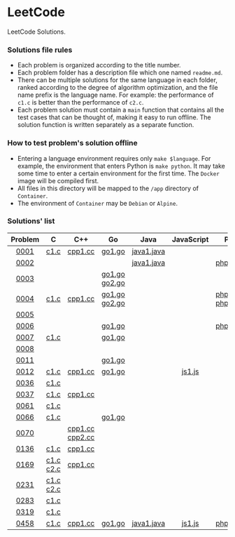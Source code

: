 # LeetCode

LeetCode Solutions.

### Solutions file rules

- Each problem is organized according to the title number.
- Each problem folder has a description file which one named `readme.md`.
- There can be multiple solutions for the same language in each folder, ranked according to the degree of algorithm optimization, and the file name prefix is the language name. For example: the performance of `c1.c` is better than the performance of `c2.c`.
- Each problem solution must contain a `main` function that contains all the test cases that can be thought of, making it easy to run offline. The solution function is written separately as a separate function.

### How to test problem's solution offline

- Entering a language environment requires only `make $language`. For example, the environment that enters Python is `make python`. It may take some time to enter a certain environment for the first time. The `Docker` image will be compiled first.
- All files in this directory will be mapped to the `/app` directory of `Container`.
- The environment of `Container` may be `Debian` or `Alpine`.

### Solutions' list

|Problem|C|C++|Go|Java|JavaScript|PHP|Python|Rust|
|:---:|:---:|:---:|:---:|:---:|:---:|:---:|:---:|:---:|
|[0001](https://leetcode.com/problems/two-sum)|[c1.c](https://github.com/6leetcode/6leetcode/blob/master/Algorithm/0001.%20Two%20Sum/c1.c)|[cpp1.cc](https://github.com/6leetcode/6leetcode/blob/master/Algorithm/0001.%20Two%20Sum/cpp1.cc)|[go1.go](https://github.com/6leetcode/6leetcode/blob/master/Algorithm/0001.%20Two%20Sum/go1.go)|[java1.java](https://github.com/6leetcode/6leetcode/blob/master/Algorithm/0001.%20Two%20Sum/java1.java)|||[python1.py](https://github.com/6leetcode/6leetcode/blob/master/Algorithm/0001.%20Two%20Sum/python1.py)||
|[0002](https://leetcode.com/problems/add-two-numbers)||||[java1.java](https://github.com/6leetcode/6leetcode/blob/master/Algorithm/0002.%20Add%20Two%20Numbers/java1.java)||[php1.php](https://github.com/6leetcode/6leetcode/blob/master/Algorithm/0002.%20Add%20Two%20Numbers/php1.php)|||
|[0003](https://leetcode.com/problems/longest-substring-without-repeating-characters)|||[go1.go](https://github.com/6leetcode/6leetcode/blob/master/Algorithm/0003.%20Longest%20Substring%20Without%20Repeating%20Characters/go1.go) [go2.go](https://github.com/6leetcode/6leetcode/blob/master/Algorithm/0003.%20Longest%20Substring%20Without%20Repeating%20Characters/go1.go)||||||
|[0004](https://leetcode.com/problems/median-of-two-sorted-arrays)|[c1.c](https://github.com/6leetcode/6leetcode/blob/master/Algorithm/0004.%20Median%20of%20Two%20Sorted%20Arrays/c1.c)|[cpp1.cc](https://github.com/6leetcode/6leetcode/blob/master/Algorithm/0004.%20Median%20of%20Two%20Sorted%20Arrays/cpp1.cc)|[go1.go](https://github.com/6leetcode/6leetcode/blob/master/Algorithm/0004.%20Median%20of%20Two%20Sorted%20Arrays/go1.go) [go2.go](https://github.com/6leetcode/6leetcode/blob/master/Algorithm/0004.%20Median%20of%20Two%20Sorted%20Arrays/go1.go)|||[php1.php](https://github.com/6leetcode/6leetcode/blob/master/Algorithm/0004.%20Median%20of%20Two%20Sorted%20Arrays/php1.php) [php2.php](https://github.com/6leetcode/6leetcode/blob/master/Algorithm/0004.%20Median%20of%20Two%20Sorted%20Arrays/php1.php)|[python1.py](https://github.com/6leetcode/6leetcode/blob/master/Algorithm/0004.%20Median%20of%20Two%20Sorted%20Arrays/python1.py) [python2.py](https://github.com/6leetcode/6leetcode/blob/master/Algorithm/0004.%20Median%20of%20Two%20Sorted%20Arrays/python1.py)||
|[0005](https://leetcode.com/problems/longest-palindromic-substring)|||||||||
|[0006](https://leetcode.com/problems/zigzag-conversion)|||[go1.go](https://github.com/6leetcode/6leetcode/blob/master/Algorithm/0006.%20ZigZag%20Conversion/go1.go)|||[php1.php](https://github.com/6leetcode/6leetcode/blob/master/Algorithm/0006.%20ZigZag%20Conversion/php1.php)|||
|[0007](https://leetcode.com/problems/reverse-integer)|[c1.c](https://github.com/6leetcode/6leetcode/blob/master/Algorithm/0007.%20Reverse%20Integer/c1.c)||[go1.go](https://github.com/6leetcode/6leetcode/blob/master/Algorithm/0007.%20Reverse%20Integer/go1.go)||||||
|[0008](https://leetcode.com/problems/string-to-integer-atoi)|||||||||
|[0011](https://leetcode.com/problems/container-with-most-water)|||[go1.go](https://github.com/6leetcode/6leetcode/blob/master/Algorithm/0011.%20Container%20With%20Most%20Water/go1.go)||||||
|[0012](https://leetcode.com/problems/integer-to-roman)|[c1.c](https://github.com/6leetcode/6leetcode/blob/master/Algorithm/0012.%20Integer%20to%20Roman/c1.c)|[cpp1.cc](https://github.com/6leetcode/6leetcode/blob/master/Algorithm/0012.%20Integer%20to%20Roman/cpp1.cc)|[go1.go](https://github.com/6leetcode/6leetcode/blob/master/Algorithm/0012.%20Integer%20to%20Roman/go1.go)||[js1.js](https://github.com/6leetcode/6leetcode/blob/master/Algorithm/0012.%20Integer%20to%20Roman/js1.js)|||[rust1.rs](https://github.com/6leetcode/6leetcode/blob/master/Algorithm/0012.%20Integer%20to%20Roman/rust1.rs)|
|[0036](https://leetcode.com/problems/valid-sudoku)|[c1.c](https://github.com/6leetcode/6leetcode/blob/master/Algorithm/0036.%20Valid%20Sudoku/c1.c)||||||||
|[0037](https://leetcode.com/problems/sudoku-solver)|[c1.c](https://github.com/6leetcode/6leetcode/blob/master/Algorithm/0037.%20Sudoku%20Solver/c1.c)|[cpp1.cc](https://github.com/6leetcode/6leetcode/blob/master/Algorithm/0037.%20Sudoku%20Solver/cpp1.cc)|||||||
|[0061](https://leetcode.com/problems/rotate-list)|[c1.c](https://github.com/6leetcode/6leetcode/blob/master/Algorithm/0061.%20Rotate%20List/c1.c)||||||||
|[0066](https://leetcode.com/problems/plus-one)|[c1.c](https://github.com/6leetcode/6leetcode/blob/master/Algorithm/0066.%20Plus%20One/c1.c)||[go1.go](https://github.com/6leetcode/6leetcode/blob/master/Algorithm/0066.%20Plus%20One/go1.go)||||[python1.py](https://github.com/6leetcode/6leetcode/blob/master/Algorithm/0066.%20Plus%20One/python1.py)||
|[0070](https://leetcode.com/problems/climbing-stairs)||[cpp1.cc](https://github.com/6leetcode/6leetcode/blob/master/Algorithm/0070.%20Climbing%20Stairs/cpp1.cc) [cpp2.cc](https://github.com/6leetcode/6leetcode/blob/master/Algorithm/0070.%20Climbing%20Stairs/cpp1.cc)|||||||
|[0136](https://leetcode.com/problems/single-number)|[c1.c](https://github.com/6leetcode/6leetcode/blob/master/Algorithm/0136.%20Single%20Number/c1.c)|[cpp1.cc](https://github.com/6leetcode/6leetcode/blob/master/Algorithm/0136.%20Single%20Number/cpp1.cc)|||||||
|[0169](https://leetcode.com/problems/majority-element)|[c1.c](https://github.com/6leetcode/6leetcode/blob/master/Algorithm/0169.%20Majority%20Element/c1.c) [c2.c](https://github.com/6leetcode/6leetcode/blob/master/Algorithm/0169.%20Majority%20Element/c1.c)|[cpp1.cc](https://github.com/6leetcode/6leetcode/blob/master/Algorithm/0169.%20Majority%20Element/cpp1.cc)||||||[rust1.rs](https://github.com/6leetcode/6leetcode/blob/master/Algorithm/0169.%20Majority%20Element/rust1.rs)|
|[0231](https://leetcode.com/problems/power-of-two)|[c1.c](https://github.com/6leetcode/6leetcode/blob/master/Algorithm/0231.%20Power%20of%20Two/c1.c) [c2.c](https://github.com/6leetcode/6leetcode/blob/master/Algorithm/0231.%20Power%20of%20Two/c1.c)||||||||
|[0283](https://leetcode.com/problems/move-zeroes)|[c1.c](https://github.com/6leetcode/6leetcode/blob/master/Algorithm/0283.%20Move%20Zeroes/c1.c)||||||||
|[0319](https://leetcode.com/problems/bulb-switcher)|[c1.c](https://github.com/6leetcode/6leetcode/blob/master/Algorithm/0319.%20Bulb%20Switcher/c1.c)||||||||
|[0458](https://leetcode.com/problems/poor-pigs)|[c1.c](https://github.com/6leetcode/6leetcode/blob/master/Algorithm/0458.%20Poor%20Pigs/c1.c)|[cpp1.cc](https://github.com/6leetcode/6leetcode/blob/master/Algorithm/0458.%20Poor%20Pigs/cpp1.cc)|[go1.go](https://github.com/6leetcode/6leetcode/blob/master/Algorithm/0458.%20Poor%20Pigs/go1.go)|[java1.java](https://github.com/6leetcode/6leetcode/blob/master/Algorithm/0458.%20Poor%20Pigs/java1.java)|[js1.js](https://github.com/6leetcode/6leetcode/blob/master/Algorithm/0458.%20Poor%20Pigs/js1.js)|[php1.php](https://github.com/6leetcode/6leetcode/blob/master/Algorithm/0458.%20Poor%20Pigs/php1.php)|[python1.py](https://github.com/6leetcode/6leetcode/blob/master/Algorithm/0458.%20Poor%20Pigs/python1.py)|[rust1.rs](https://github.com/6leetcode/6leetcode/blob/master/Algorithm/0458.%20Poor%20Pigs/rust1.rs)|